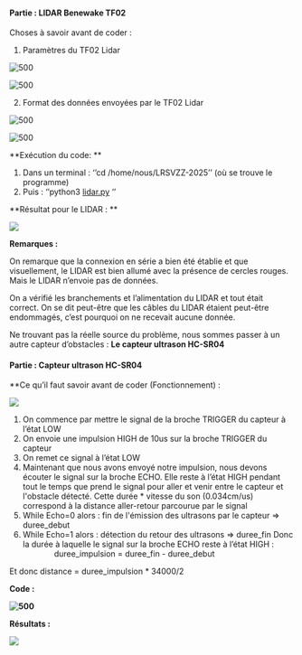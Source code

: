 
#### **Partie : LIDAR Benewake TF02**

Choses à savoir avant de coder :

1. Paramètres du TF02 Lidar 

![500](https://lh7-rt.googleusercontent.com/docsz/AD_4nXd7mTjAX8ShDKk5xiI1zLm3ss8Mc6XKZMcRzQAXuosHmFkNXvJlxPGh2fmNHAde2xbSLJ1OXCKHdGrCirTP0EINbwgXxZKwV5Ki_VIJsyhkP5JtB5jvHIlTKrGmeO-neYK9nKI-?key=L4A1ejDVxs0i06ERmyTYIKsb)

![500](https://lh7-rt.googleusercontent.com/docsz/AD_4nXfPe1QqqSArB9Q75_TpSuHvxXzEJYGCO7ANg92jyxVpcSaZC7QZ9Z-iu-pja8fdRHpF8OA_dAZX1msh9YArCGsLkF146lMs-SU4aMvUg_hwMLYMOfiKF3tWp6kAnZsUkIz50-9k1A?key=L4A1ejDVxs0i06ERmyTYIKsb)

2. Format des données envoyées par le TF02 Lidar 


![500](https://lh7-rt.googleusercontent.com/docsz/AD_4nXdZzi0E0bgC3lww5dCx-ZdUOkYb3x_mw9QaS38VHGrMdOAlgC7thA0EwCDCOH0thmtgC5zmI2tP3-PFxuP7eWz8-ERf7X3ey3Bt2f0wCO__z8RmIXqxa_59lHvEPcQ4WZF5W0rJtA?key=L4A1ejDVxs0i06ERmyTYIKsb)

![500](https://lh7-rt.googleusercontent.com/docsz/AD_4nXeXTCCWw-wKp3XOP8jfSiNN0vwWzfJxNQwIhWyUl6zARPtkJPS6jW4j02xfs5VXgW7_bpaoDoKZJWh1M7kbeX44o2moOFwMMPxY8AmXrg_ZOTosfco7AYuD0jIw30nDU5DgcY8L?key=L4A1ejDVxs0i06ERmyTYIKsb)

**Exécution du code: **

1. Dans un terminal : ‘’cd /home/nous/LRSVZZ-2025’’ (où se trouve le programme)
2. Puis : ‘’python3 [lidar.py](http://lidar.py) ‘’

**Résultat pour le LIDAR : **

![](https://lh7-rt.googleusercontent.com/docsz/AD_4nXfQ4hrJCqoiVzahMlisE9irlOwY4_g7iMuvYHaA6m1HAGT7AqdQD0ZjrmtoGT6cH0tTFXsVj0bjKCBFuCMQLMlMd8hUgwcRSsPr68-UHRORgxSrG73UfS2mCPPTDzMzJ5jnWNKsFg?key=L4A1ejDVxs0i06ERmyTYIKsb)

**Remarques :**

On remarque que la connexion en série a bien été établie et que visuellement, le LIDAR est bien allumé avec la présence de cercles rouges. Mais le LIDAR n’envoie pas de données. 

On a vérifié les branchements et l’alimentation du LIDAR et tout était correct. On se dit peut-être que les câbles du LIDAR étaient peut-être endommagés, c’est pourquoi on ne recevait aucune donnée. 

Ne trouvant pas la réelle source du problème, nous sommes passer à un autre capteur d’obstacles : **Le capteur ultrason HC-SR04**

#### **Partie : Capteur ultrason HC-SR04**

**Ce qu’il faut savoir avant de coder (Fonctionnement) :

**![](https://lh7-rt.googleusercontent.com/docsz/AD_4nXdWKAF0_Z_z2ZH-Mjg7hY2wYm4a6SKmiOUpVr8dgvirfd1wOZUUMN1go3EljpSItUqd-n7mijCY9lTmyJlZrgYzutjdizPIR0XGi06j0p4nMo48rDGqPXCifn6p8FNvgvALKXBs?key=L4A1ejDVxs0i06ERmyTYIKsb)**

1. On commence par mettre le signal de la broche TRIGGER du capteur à l’état LOW
2. On envoie une impulsion HIGH de 10us sur la broche TRIGGER du capteur
3. On remet ce signal à l’état LOW
4. Maintenant que nous avons envoyé notre impulsion, nous devons écouter le signal sur la broche ECHO. Elle reste à l’état HIGH pendant tout le temps que prend le signal pour aller et venir entre le capteur et l'obstacle détecté. Cette durée * vitesse du son (0.034cm/us) correspond à la distance aller-retour parcourue par le signal 
5. While Echo=0 alors : fin de l'émission des ultrasons par le capteur => duree_debut
6. While Echo=1 alors : détection du retour des ultrasons => duree_fin
Donc la durée à laquelle le signal sur la broche ECHO reste à l’état HIGH :                        duree_impulsion = duree_fin - duree_debut

Et donc distance = duree_impulsion * 34000/2

**Code :** 

**![500](https://lh7-rt.googleusercontent.com/docsz/AD_4nXfAQ8rwULszM1ewxYtOQw9wwyUNbNz8526FczdXoSRDxwegLOCjmE4LaGzvabV5DZ4QfBH-4ABWzw1QuBaALZzbbA-hlJA2f53UYk0K6JeI6KDwvtn9EqKAUH-xhaR9sgfUZToavw?key=L4A1ejDVxs0i06ERmyTYIKsb)**

**Résultats :**

**![](https://lh7-rt.googleusercontent.com/docsz/AD_4nXcvhsXGoHVtVpuj_TpvGdl8ZTPrymNlwWVMOWz8vVW-Kvn-cz6RMMKny3lYMfnScc0p743RvGGB9gf_PicHTRoaBXrdgWiOPhVfrhu9OqoS_adid0X9wWB8QdzQrkNZyYX8LX7_1g?key=L4A1ejDVxs0i06ERmyTYIKsb)**
